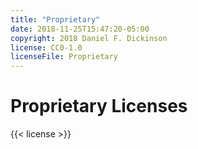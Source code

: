```yaml
---
title: "Proprietary"
date: 2018-11-25T15:47:20-05:00
copyright: 2018 Daniel F. Dickinson
license: CC0-1.0
licenseFile: Proprietary
---
```


# Proprietary Licenses

{{< license >}}
